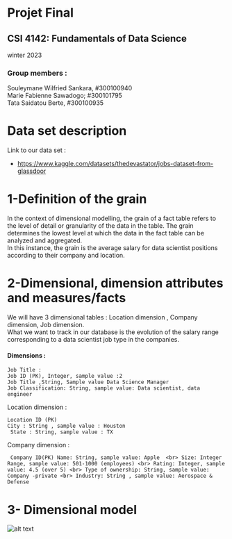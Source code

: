 # Projet Final 

## CSI 4142:  Fundamentals of Data Science
winter 2023



### Group members : 
Souleymane Wilfried Sankara, #300100940 <br>
Marie Fabienne Sawadogo; #300101795  <br>
Tata Saidatou Berte,  #300100935 <br>

# Data set description
Link to our data set : 
-  https://www.kaggle.com/datasets/thedevastator/jobs-dataset-from-glassdoor


# 1-Definition of the grain

In the context of dimensional modelling, the grain of a fact table refers to the level of detail or granularity of the data in the table. The grain determines the lowest level at which the data in the fact table can be analyzed and aggregated. <br>
In this instance, the grain is the average salary for data scientist positions according to their company and location.



# 2-Dimensional, dimension attributes and measures/facts

We will have 3  dimensional tables : Location dimension , Company dimension, Job dimension.<br>
What we want to track in our database is the evolution of the salary range corresponding to a data scientist job type in the companies. 

#### Dimensions : <br>



`Job Title :` <br>
  ` Job ID (PK), Integer, sample value :2 ` <br>
  ` Job Title ,String, Sample value Data Science Manager `<br>
   `Job Classification: String, sample value: Data scientist, data engineer` <br>

Location dimension :
 
` Location ID (PK) ` <br>
` City : String , sample value : Houston ` <br>
` State : String, sample value : TX` <br>

Company dimension :

` Company ID(PK)
 Name: String, sample value: Apple  <br>
 Size: Integer Range, sample value: 501-1000 (employees) <br>
 Rating: Integer, sample value: 4.5 (over 5) <br>
Type of ownership: String, sample value: Company -private <br>
Industry: String , sample value: Aerospace & Defense` <br>


# 3- Dimensional model
![alt text](https://github.com/fabienne-lab/CSI-4142/images/Dimensions.jpg?raw=true)
